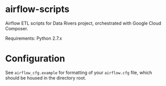 # airflow-scripts
Airflow ETL scripts for Data Rivers project, orchestrated with Google Cloud Composer.

Requirements: Python 2.7.x

# Configuration
See `airflow_cfg.example` for formatting of your `airflow.cfg` file, which should be housed in the directory root.
